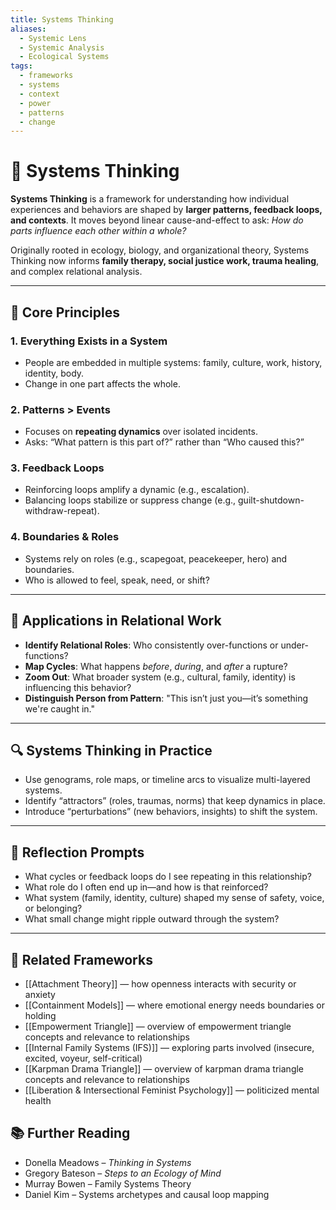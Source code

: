```yaml
---
title: Systems Thinking
aliases:
  - Systemic Lens
  - Systemic Analysis
  - Ecological Systems
tags:
  - frameworks
  - systems
  - context
  - power
  - patterns
  - change
---
```


<!-- @format -->

# 🔄 Systems Thinking

**Systems Thinking** is a framework for understanding how individual experiences and behaviors are shaped by **larger patterns, feedback loops, and contexts**. It moves beyond linear cause-and-effect to ask: _How do parts influence each other within a whole?_

Originally rooted in ecology, biology, and organizational theory, Systems Thinking now informs **family therapy, social justice work, trauma healing**, and complex relational analysis.

---

## 🧩 Core Principles

### 1. **Everything Exists in a System**

- People are embedded in multiple systems: family, culture, work, history, identity, body.
- Change in one part affects the whole.

### 2. **Patterns > Events**

- Focuses on **repeating dynamics** over isolated incidents.
- Asks: “What pattern is this part of?” rather than “Who caused this?”

### 3. **Feedback Loops**

- Reinforcing loops amplify a dynamic (e.g., escalation).
- Balancing loops stabilize or suppress change (e.g., guilt-shutdown-withdraw-repeat).

### 4. **Boundaries & Roles**

- Systems rely on roles (e.g., scapegoat, peacekeeper, hero) and boundaries.
- Who is allowed to feel, speak, need, or shift?

---

## 🧠 Applications in Relational Work

- **Identify Relational Roles**: Who consistently over-functions or under-functions?
- **Map Cycles**: What happens _before_, _during_, and _after_ a rupture?
- **Zoom Out**: What broader system (e.g., cultural, family, identity) is influencing this behavior?
- **Distinguish Person from Pattern**: "This isn’t just you—it’s something we're caught in."

---

## 🔍 Systems Thinking in Practice

- Use genograms, role maps, or timeline arcs to visualize multi-layered systems.
- Identify “attractors” (roles, traumas, norms) that keep dynamics in place.
- Introduce “perturbations” (new behaviors, insights) to shift the system.

---

## 💬 Reflection Prompts

- What cycles or feedback loops do I see repeating in this relationship?
- What role do I often end up in—and how is that reinforced?
- What system (family, identity, culture) shaped my sense of safety, voice, or belonging?
- What small change might ripple outward through the system?

---

## 🔗 Related Frameworks

- [[Attachment Theory]] — how openness interacts with security or anxiety
- [[Containment Models]] — where emotional energy needs boundaries or holding
- [[Empowerment Triangle]] — overview of empowerment triangle concepts and relevance to relationships
- [[Internal Family Systems (IFS)]] — exploring parts involved (insecure, excited, voyeur, self-critical)
- [[Karpman Drama Triangle]] — overview of karpman drama triangle concepts and relevance to relationships
- [[Liberation & Intersectional Feminist Psychology]] — politicized mental health

## 📚 Further Reading

- Donella Meadows – _Thinking in Systems_
- Gregory Bateson – _Steps to an Ecology of Mind_
- Murray Bowen – Family Systems Theory
- Daniel Kim – Systems archetypes and causal loop mapping
